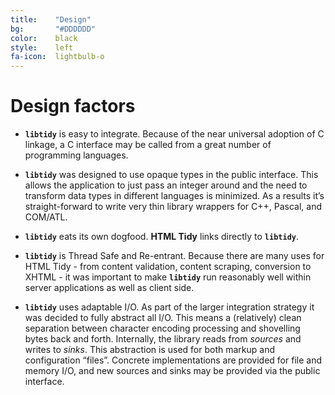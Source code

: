 ```yaml
---
title:    "Design"
bg:       "#DDDDDD"
color:    black    
style:    left
fa-icon:  lightbulb-o
---
```


# Design factors

- **`libtidy`** is easy to integrate. Because of the near universal adoption
  of C linkage, a C interface may be called from a great number of programming
  languages.

- **`libtidy`** was designed to use opaque types in the public interface. This
  allows the application to just pass an integer around and the need to
  transform data types in different languages is minimized. As a results it’s
  straight-forward to write very thin library wrappers for C++, Pascal,
  and COM/ATL.

- **`libtidy`** eats its own dogfood. **HTML Tidy** links directly to **`libtidy`**.

- **`libtidy`** is Thread Safe and Re-entrant. Because there are many uses for
  HTML Tidy - from content validation, content scraping, conversion to XHTML -
  it was important to make **`libtidy`** run reasonably well within server
  applications as well as client side.

- **`libtidy`** uses adaptable I/O. As part of the larger integration strategy it
  was decided to fully abstract all I/O. This means a (relatively) clean
  separation between character encoding processing and shovelling
  bytes back and forth. Internally, the library reads from
  _sources_ and writes to _sinks_. This abstraction is used for
  both markup and configuration “files”. Concrete implementations
  are provided for file and memory I/O, and new sources and sinks
  may be provided via the public interface.
